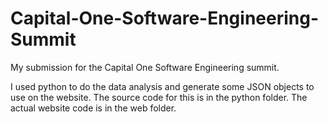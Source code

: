 # Capital-One-Software-Engineering-Summit
My submission for the Capital One Software Engineering summit.

I used python to do the data analysis and generate some JSON objects to use on the website. The source code for this is in the python folder.
The actual website code is in the web folder.
